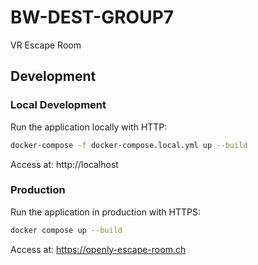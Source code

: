# BW-DEST-GROUP7

VR Escape Room

## Development

### Local Development
Run the application locally with HTTP:
```bash
docker-compose -f docker-compose.local.yml up --build
```

Access at: http://localhost

### Production
Run the application in production with HTTPS:
```bash
docker compose up --build
```

Access at: https://openly-escape-room.ch
